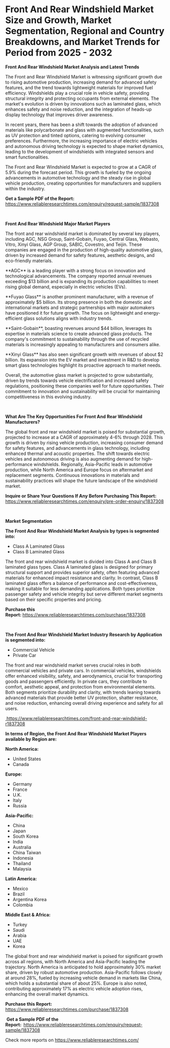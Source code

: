 <p><h1>Front And Rear Windshield Market Size and Growth, Market Segmentation, Regional and Country Breakdowns, and Market Trends for Period from 2025 -  2032</h1></p><p><strong>Front And Rear Windshield Market Analysis and Latest Trends</strong></p>
<p><p>The Front and Rear Windshield Market is witnessing significant growth due to rising automotive production, increasing demand for advanced safety features, and the trend towards lightweight materials for improved fuel efficiency. Windshields play a crucial role in vehicle safety, providing structural integrity and protecting occupants from external elements. The market's evolution is driven by innovations such as laminated glass, which enhances safety and noise reduction, and the integration of heads-up display technology that improves driver awareness.</p><p>In recent years, there has been a shift towards the adoption of advanced materials like polycarbonate and glass with augmented functionalities, such as UV protection and tinted options, catering to evolving consumer preferences. Furthermore, the increasing importance of electric vehicles and autonomous driving technology is expected to shape market dynamics, leading to the development of windshields with integrated sensors and smart functionalities.</p><p>The Front and Rear Windshield Market is expected to grow at a CAGR of 5.9% during the forecast period. This growth is fueled by the ongoing advancements in automotive technology and the steady rise in global vehicle production, creating opportunities for manufacturers and suppliers within the industry.</p></p>
<p><strong>Get a Sample PDF of the Report:&nbsp;</strong> <a href="https://www.reliableresearchtimes.com/enquiry/request-sample/1837308?utm_campaign=3554&utm_medium=2&utm_source=Github&utm_content=ia&utm_term=30032025&utm_id=front-and-rear-windshield">https://www.reliableresearchtimes.com/enquiry/request-sample/1837308</a></p>
<p>&nbsp;</p>
<p><strong>Front And Rear Windshield Major Market Players</strong></p>
<p><p>The front and rear windshield market is dominated by several key players, including AGC, NSG Group, Saint-Gobain, Fuyao, Central Glass, Webasto, Vitro, Xinyi Glass, AGP Group, SABIC, Covestro, and Teijin. These companies are engaged in the production of high-quality automotive glass, driven by increased demand for safety features, aesthetic designs, and eco-friendly materials.</p><p>**AGC** is a leading player with a strong focus on innovation and technological advancements. The company reported annual revenues exceeding $13 billion and is expanding its production capabilities to meet rising global demand, especially in electric vehicles (EVs).</p><p>**Fuyao Glass** is another prominent manufacturer, with a revenue of approximately $5 billion. Its strong presence in both the domestic and international markets and strategic partnerships with major automakers have positioned it for future growth. The focus on lightweight and energy-efficient glass solutions aligns with industry trends.</p><p>**Saint-Gobain**, boasting revenues around $44 billion, leverages its expertise in materials science to create advanced glass products. The company's commitment to sustainability through the use of recycled materials is increasingly appealing to manufacturers and consumers alike.</p><p>**Xinyi Glass** has also seen significant growth with revenues of about $2 billion. Its expansion into the EV market and investment in R&D to develop smart glass technologies highlight its proactive approach to market needs.</p><p>Overall, the automotive glass market is projected to grow substantially, driven by trends towards vehicle electrification and increased safety regulations, positioning these companies well for future opportunities. Their commitment to innovation and sustainability will be crucial for maintaining competitiveness in this evolving industry.</p></p>
<p>&nbsp;</p>
<p><strong>What Are The Key Opportunities For Front And Rear Windshield Manufacturers?</strong></p>
<p><p>The global front and rear windshield market is poised for substantial growth, projected to increase at a CAGR of approximately 4-6% through 2028. This growth is driven by rising vehicle production, increasing consumer demand for safety features, and advancements in glass technology, including enhanced thermal and acoustic properties. The shift towards electric vehicles and autonomous driving is also augmenting demand for high-performance windshields. Regionally, Asia-Pacific leads in automotive production, while North America and Europe focus on aftermarket and replacement segments. Continuous innovations in materials and sustainability practices will shape the future landscape of the windshield market.</p></p>
<p><strong>Inquire or Share Your Questions If Any Before Purchasing This Report:</strong> <a href="https://www.reliableresearchtimes.com/enquiry/pre-order-enquiry/1837308?utm_campaign=3554&utm_medium=2&utm_source=Github&utm_content=ia&utm_term=30032025&utm_id=front-and-rear-windshield">https://www.reliableresearchtimes.com/enquiry/pre-order-enquiry/1837308</a></p>
<p>&nbsp;</p>
<p><strong>Market Segmentation</strong></p>
<p><strong>The Front And Rear Windshield Market Analysis by types is segmented into:</strong></p>
<p><ul><li>Class A Laminated Glass</li><li>Class B Laminated Glass</li></ul></p>
<p><p>The front and rear windshield market is divided into Class A and Class B laminated glass types. Class A laminated glass is designed for primary structural support and provides superior safety, often featuring advanced materials for enhanced impact resistance and clarity. In contrast, Class B laminated glass offers a balance of performance and cost-effectiveness, making it suitable for less demanding applications. Both types prioritize passenger safety and vehicle integrity but serve different market segments based on their specific properties and pricing.</p></p>
<p><strong>Purchase this Report:&nbsp;</strong><a href="https://www.reliableresearchtimes.com/purchase/1837308?utm_campaign=3554&utm_medium=2&utm_source=Github&utm_content=ia&utm_term=30032025&utm_id=front-and-rear-windshield">https://www.reliableresearchtimes.com/purchase/1837308</a></p>
<p>&nbsp;</p>
<p><strong>The Front And Rear Windshield Market Industry Research by Application is segmented into:</strong></p>
<p><ul><li>Commercial Vehicle</li><li>Private Car</li></ul></p>
<p><p>The front and rear windshield market serves crucial roles in both commercial vehicles and private cars. In commercial vehicles, windshields offer enhanced visibility, safety, and aerodynamics, crucial for transporting goods and passengers efficiently. In private cars, they contribute to comfort, aesthetic appeal, and protection from environmental elements. Both segments prioritize durability and clarity, with trends leaning towards advanced materials that provide better UV protection, shatter resistance, and noise reduction, enhancing overall driving experience and safety for all users.</p></p>
<p><a href="https://www.reliableresearchtimes.com/front-and-rear-windshield-r1837308?utm_campaign=3554&utm_medium=2&utm_source=Github&utm_content=ia&utm_term=30032025&utm_id=front-and-rear-windshield">&nbsp;https://www.reliableresearchtimes.com/front-and-rear-windshield-r1837308</a></p>
<p><strong>In terms of Region, the Front And Rear Windshield Market Players available by Region are:</strong></p>
<p>
    <p> <strong> North America: </strong>
        <ul>
            <li>United States</li>
            <li>Canada</li>
        </ul>
        </p> 
    <p> <strong> Europe: </strong>
        <ul>
            <li>Germany</li>
            <li>France</li>
            <li>U.K.</li>
            <li>Italy</li>
            <li>Russia</li>
        </ul>
        </p> 
    <p> <strong> Asia-Pacific: </strong>
        <ul>
            <li>China</li>
            <li>Japan</li>
            <li>South Korea</li>
            <li>India</li>
            <li>Australia</li>
            <li>China Taiwan</li>
            <li>Indonesia</li>
            <li>Thailand</li>
            <li>Malaysia</li>
        </ul>
        </p> 
    <p> <strong> Latin America: </strong>
        <ul>
            <li>Mexico</li>
            <li>Brazil</li>
            <li>Argentina Korea</li>
            <li>Colombia</li>
        </ul>
        </p> 
    <p> <strong> Middle East & Africa: </strong>
        <ul>
            <li>Turkey</li>
            <li>Saudi</li>
            <li>Arabia</li>
            <li>UAE</li>
            <li>Korea</li>
        </ul>
    </p>
    </p>
<p><p>The global front and rear windshield market is poised for significant growth across all regions, with North America and Asia-Pacific leading the trajectory. North America is anticipated to hold approximately 30% market share, driven by robust automotive production. Asia-Pacific follows closely at around 28%, fueled by increasing vehicle demand in markets like China, which holds a substantial share of about 25%. Europe is also noted, contributing approximately 17% as electric vehicle adoption rises, enhancing the overall market dynamics.</p></p>
<p><strong>Purchase this Report: </strong><a href="https://www.reliableresearchtimes.com/purchase/1837308?utm_campaign=3554&utm_medium=2&utm_source=Github&utm_content=ia&utm_term=30032025&utm_id=front-and-rear-windshield">https://www.reliableresearchtimes.com/purchase/1837308</a></p>
<p>&nbsp;<strong>Get a Sample PDF of the Report:&nbsp;&nbsp;</strong><a href="https://www.reliableresearchtimes.com/enquiry/request-sample/1837308?utm_campaign=3554&utm_medium=2&utm_source=Github&utm_content=ia&utm_term=30032025&utm_id=front-and-rear-windshield">https://www.reliableresearchtimes.com/enquiry/request-sample/1837308</a></p>
<p><strong></strong></p>
<p>Check more reports on <a href="https://www.reliableresearchtimes.com/?utm_campaign=3554&utm_medium=2&utm_source=Github&utm_content=ia&utm_term=30032025&utm_id=front-and-rear-windshield">https://www.reliableresearchtimes.com/</a></p>